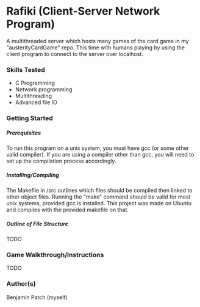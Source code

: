 # Rafiki (Client-Server Network Program)
A multithreaded server which hosts many games of the card game in my "austerityCardGame" repo. This time with humans playing by using the client program to connect to the server over localhost.
### Skills Tested
- C Programming
- Network programming
- Multithreading
- Advanced file IO
### Getting Started
##### Prerequisites
To run this program on a unix system, you must have gcc (or some other valid compiler). If you are using a compiler other than gcc, you will need to set up the compilation process accordingly.
##### Installing/Compiling
The Makefile in /src outlines which files should be compiled then linked to other object files. Running the "make" command should be valid for most unix systems, provided gcc is installed. This project was made on Ubuntu and compiles with the provided makefile on that.
##### Outline of File Structure
TODO
### Game Walkthrough/Instructions
TODO
### Author(s)
Benjamin Patch (myself)
